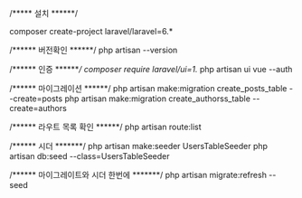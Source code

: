 
/***** 설치 ******/

composer create-project laravel/laravel=6.*


/****** 버전확인 ******/
php artisan --version 

/****** 인증 *******/
composer require laravel/ui=1.*
php artisan ui vue --auth

/****** 마이그레이션 ******/
php artisan make:migration create_posts_table --create=posts
php artisan make:migration create_authorss_table --create=authors


/****** 라우트 목록 확인 ******/
php artisan route:list

/****** 시더 *******/
php artisan make:seeder UsersTableSeeder
php artisan db:seed --class=UsersTableSeeder

/****** 마이그레이트와 시더 한번에 *******/
php artisan migrate:refresh --seed
